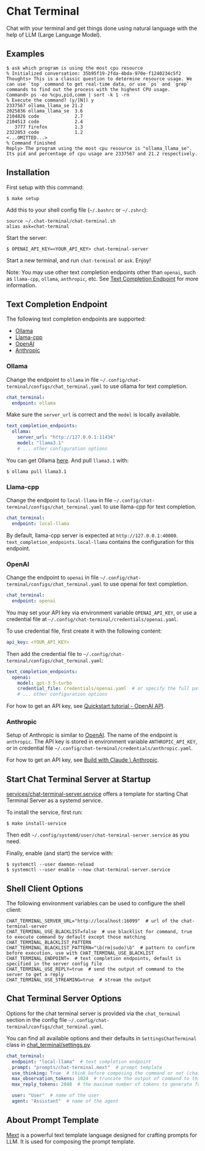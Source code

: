 # Chat Terminal

Chat with your terminal and get things done using natural language with the help of LLM (Large Language Model).

## Examples

```shell
$ ask which program is using the most cpu resource
% Initialized conversation: 35b95f19-2fda-4bda-970e-f1240234c5f2
Thoughts> This is a classic question to determine resource usage. We can use `top` command to get real-time data, or use `ps` and `grep` commands to find out the process with the highest CPU usage.
Command> ps -eo %cpu,pid,comm | sort -k 1 -rn
% Execute the command? (y/[N]) y
2337567 ollama_llama_se 21.2
2025836 ollama_llama_se  3.6
2104826 code             2.7
2104513 code             2.4
   3777 firefox          1.3
2322053 code             1.2
<...OMITTED...>
% Command finished
Reply> The program using the most cpu resource is "ollama_llama_se". Its pid and percentage of cpu usage are 2337567 and 21.2 respectively.
```

## Installation

First setup with this command:

```shell
$ make setup
```

Add this to your shell config file (`~/.bashrc` or `~/.zshrc`):

```shell
source ~/.chat-terminal/chat-terminal.sh
alias ask=chat-terminal
```

Start the server:

```shell
$ OPENAI_API_KEY=<YOUR_API_KEY> chat-terminal-server
```

Start a new terminal, and run `chat-terminal` or `ask`. Enjoy!

Note: You may use other text completion endpoints other than `openai`, such as `llama-cpp`, `ollama`, `anthropic`, etc. See [Text Completion Endpoint](#text-completion-endpoint) for more information.

## Text Completion Endpoint

The following text completion endpoints are supported:

- [Ollama](#ollama)
- [Llama-cpp](#llama-cpp)
- [OpenAI](#openai)
- [Anthropic](#anthropic)

### Ollama

Change the endpoint to `ollama` in file `~/.config/chat-terminal/configs/chat_terminal.yaml` to use ollama for text completion.

```yaml
chat_terminal:
  endpoint: ollama
```

Make sure the `server_url` is correct and the `model` is locally available.

```yaml
text_completion_endpoints:
  ollama:
    server_url: "http://127.0.0.1:11434"
    model: "llama3.1"
    # ... other configuration options
```

You can get Ollama [here](https://ollama.com/download). And pull `llama3.1` with:

```shell
$ ollama pull llama3.1
```

### Llama-cpp

Change the endpoint to `local-llama` in file `~/.config/chat-terminal/configs/chat_terminal.yaml` to use llama-cpp for text completion.

```yaml
chat_terminal:
  endpoint: local-llama
```

By default, llama-cpp server is expected at `http://127.0.0.1:40080`. `text_completion_endpoints.local-llama` contains the configuration for this endpoint.

### OpenAI

Change the endpoint to `openai` in file `~/.config/chat-terminal/configs/chat_terminal.yaml` to use openai for text completion.

```yaml
chat_terminal:
  endpoint: openai
```

You may set your API key via environment variable `OPENAI_API_KEY`, or use a credential file at `~/.config/chat-terminal/credentials/openai.yaml`.

To use credential file, first create it with the following content:

```yaml
api_key: <YOUR_API_KEY>
```

Then add the credential file to `~/.config/chat-terminal/configs/chat_terminal.yaml`:

```yaml
text_completion_endpoints:
  openai:
    model: gpt-3.5-turbo
    credential_file: credentials/openai.yaml  # or specify the full path
    # ... other configuration options
```

For how to get an API key, see [Quickstart tutorial - OpenAI API](https://platform.openai.com/docs/quickstart).

### Anthropic

Setup of Anthropic is similar to [OpenAI](#openai). The name of the endpoint is `anthropic`. The API key is stored in environment variable `ANTHROPIC_API_KEY`, or in credential file `~/.config/chat-terminal/credentials/anthropic.yaml`.

For how to get an API key, see [Build with Claude \\ Anthropic](https://www.anthropic.com/api).

## Start Chat Terminal Server at Startup

[services/chat-terminal-server.service](./services/chat-terminal-server.service) offers a template for starting Chat Terminal Server as a systemd service.

To install the service, first run:

```shell
$ make install-service
```

Then edit `~/.config/systemd/user/chat-terminal-server.service` as you need.

Finally, enable (and start) the service with:

```shell
$ systemctl --user daemon-reload
$ systemctl --user enable --now chat-terminal-server.service
```

## Shell Client Options

The following environment variables can be used to configure the shell client:

```shell
CHAT_TERMINAL_SERVER_URL="http://localhost:16099"  # url of the chat-terminal-server
CHAT_TERMINAL_USE_BLACKLIST=false  # use blacklist for command, true to execute command by default except those matching CHAT_TERMINAL_BLACKLIST_PATTERN
CHAT_TERMINAL_BLACKLIST_PATTERN="\b(rm|sudo)\b"  # pattern to confirm before execution, use with CHAT_TERMINAL_USE_BLACKLIST
CHAT_TERMINAL_ENDPOINT=  # text completion endpoints, default is specified in the server config file
CHAT_TERMINAL_USE_REPLY=true  # send the output of command to the server to get a reply
CHAT_TERMINAL_USE_STREAMING=true  # stream the output
```

## Chat Terminal Server Options

Options for the chat terminal server is provided via the `chat_terminal` section in the config file `~/.config/chat-terminal/configs/chat_terminal.yaml`.

You can find all available options and their defaults in `SettingsChatTerminal` class in [chat_terminal/settings.py](./chat_terminal/settings.py).

```yaml
chat_terminal:
  endpoint: "local-llama"  # text completion endpoint
  prompt: "prompts/chat-terminal.mext"  # prompt template
  use_thinking: True  # think before composing the command or not (chain of thought)
  max_observation_tokens: 1024  # truncate the output of command to this length before asking for a reply
  max_reply_tokens: 2048  # the maximum number of tokens to generate for a reply

  user: "User"  # name of the user
  agent: "Assistant"  # name of the agent
```

## About Prompt Template

[Mext](https://github.com/Donny-Hikari/mext) is a powerful text template language designed for crafting prompts for LLM. It is used for composing the prompt template.
